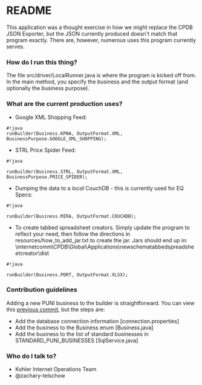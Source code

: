 # README #

This application was a thought exercise in how we might replace the CPDB JSON Exporter, but the JSON currently produced doesn't match that program exactly. There are, however, numerous uses this program currently serves.

### How do I run this thing? ###

The file src/driver/LocalRunner.java is where the program is kicked off from. In the main method, you specify the business and the output format (and optionally the business purpose). 

### What are the current production uses? ###

* Google XML Shopping Feed: 

```
#!java
runBuilder(Business.KPNA, OutputFormat.XML, BusinessPurpose.GOOGLE_XML_SHOPPING);

```
* STRL Price Spider Feed: 

```
#!java

runBuilder(Business.STRL, OutputFormat.XML, BusinessPurpose.PRICE_SPIDER);
```
* Dumping the data to a *local* CouchDB - this is currently used for EQ Specs:

```
#!java

runBuilder(Business.MIRA, OutputFormat.COUCHDB);
```
* To create tabbed spreadsheet creators. Simply update the program to reflect your need, then follow the directions in resources/how_to_add_jar.txt to create the jar. Jars should end up in: 
\\internetcomm\CPDB\Global\Applications\newschematabbedspreadsheetcreator\dist

```
#!java

runBuilder(Business.PORT, OutputFormat.XLSX);
```

### Contribution guidelines ###

Adding a new PUNI business to the builder is straightforward. You can view this [previous commit](https://bitbucket.org/kohler_source/db-exporter/commits/6cc71dfcab009b56fd39cbe2cb184e9f99ef44e9), but the steps are:

* Add the database connection information [connection.properties]
* Add the business to the Business enum [Business.java]
* Add the business to the list of standard businesses in STANDARD_PUNI_BUSINESSES [SqlService.java]

### Who do I talk to? ###

* Kohler Internet Operations Team
* @zachary-telschow 